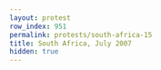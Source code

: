 ```yaml
---
layout: protest
row_index: 951
permalink: protests/south-africa-15
title: South Africa, July 2007
hidden: true
---
```

